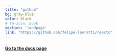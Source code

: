 ```yaml
---
title: "github"
bg: gray-blue
color: black
# fa-icon: book
section: 'landpage'
link: "https://github.com/felipe-lavratti/reacto"
---
```


#### [Go to the docs page](docs.html)
